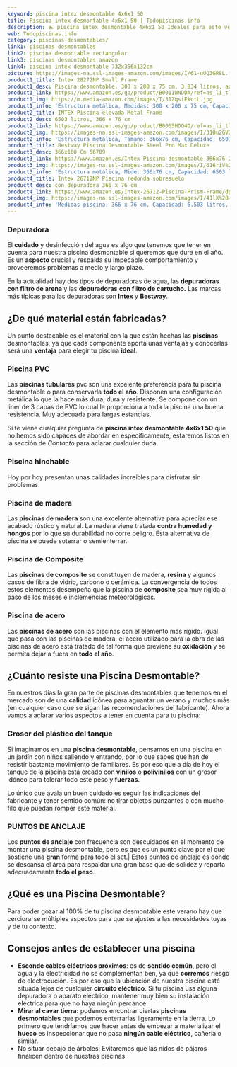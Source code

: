 ```yaml
---
keyword: piscina intex desmontable 4x6x1 50
title: Piscina intex desmontable 4x6x1 50 | Todopiscinas.info
description: 🏊 piscina intex desmontable 4x6x1 50 Ideales para este verano 2021. Aquí puedes comprar piscina intex desmontable 4x6x1 50 y comparar con otras similares. No dejes escapar piscina intex desmontable 4x6x1 50 a un precio realmente tentador.
web: Todopiscinas.info
category: piscinas-desmontables/
link1: piscinas desmontables
link2: piscina desmontable rectangular
link3: piscinas desmontables amazon
link4: piscina intex desmontable 732x366x132cm
picture: https://images-na.ssl-images-amazon.com/images/I/61-uUQ3GR8L.jpg
product1_title: Intex 28272NP Small Frame
product1_desc: Piscina desmontable, 300 x 200 x 75 cm, 3.834 litros, azul
product1_link: https://www.amazon.es/gp/product/B001IWNDDA/ref=as_li_tl?ie=UTF8&camp=3638&creative=24630&creativeASIN=B001IWNDDA&linkCode=as2&tag=todopiscinas0e-21&linkId=25b9d647487c889cb6ef56ed63f50ca1
product1_img: https://m.media-amazon.com/images/I/31ZqsiEkctL.jpg
product1_info: 'Estructura metálica, Medidas: 300 x 200 x 75 cm, Capacidad: 3.834 litros, Para 6 personas (+ 6 años), Fácil montaje, Forma rectangular'
product2_title: INTEX Piscina elevada Metal Frame
product2_desc: 6503 litros, 366 x 76 cm
product2_link: https://www.amazon.es/gp/product/B0065HDQ4O/ref=as_li_tl?ie=UTF8&camp=3638&creative=24630&creativeASIN=B0065HDQ4O&linkCode=as2&tag=todopiscinas0e-21&linkId=ed2430e3ba564d3527ee103df33ed7b3
product2_img: https://images-na.ssl-images-amazon.com/images/I/31Ou2GV2SAL.jpg
product2_info: 'Estructura metálica, Tamaño: 366x76 cm, Capacidad: 6503 litros, Forma circular, De 4 a 7 personas (+6 años)'
product3_title: Bestway Piscina Desmontable Steel Pro Max Deluxe
product3_desc: 366x100 Cm 56709
product3_link: https://www.amazon.es/Intex-Piscina-desmontable-366x76-28210NP/dp/B0065HDQ4O?__mk_es_ES=%C3%85M%C3%85%C5%BD%C3%95%C3%91&crid=25UQGV9HG2INI&dchild=1&keywords=piscinas+desmontables&qid=1615854176&sprefix=piscinas+dem%2Caps%2C201&sr=8-5&linkCode=ll1&tag=todopiscinas0e-21&linkId=34f200977c6cbaab1f3f4d9ac0e64755&language=es_ES&ref_=as_li_ss_tl
product3_img: https://images-na.ssl-images-amazon.com/images/I/616riV%2BiY3L.jpg
product3_info: 'Estructura metálica, Mide: 366x76 cm, Capacidad: 6503 litros, De 4 a 7 personas mayores de 6 años, Forma circular, Tecnología Super-Tough'
product4_title: Intex 26712NP Piscina redonda sobresuelo
product4_desc: con depuradora 366 x 76 cm
product4_link: https://www.amazon.es/Intex-26712-Piscina-Prism-Frame/dp/B07FB823GL?__mk_es_ES=%C3%85M%C3%85%C5%BD%C3%95%C3%91&dchild=1&keywords=piscinas+desmontables+con+depuradora&qid=1615936418&sr=8-5&linkCode=ll1&tag=todopiscinas0e-21&linkId=d98699de7830cd471766fa1daa36de34&language=es_ES&ref_=as_li_ss_tl
product4_img: https://images-na.ssl-images-amazon.com/images/I/41lX%2B-YpibL.jpg
product4_info: 'Medidas piscina: 366 x 76 cm, Capacidad: 6.503 litros, Incluye depuradora de cartucha A, Lona resistente triple capa'
---
```



<external-banner></external-banner>


<stats-list :link1=link1 :link2=link2 :link3=link3 :link4=link4 :category=category></stats-list>


### Depuradora

El **cuidado** y desinfección del agua es algo que tenemos que tener en cuenta para nuestra piscina desmontable si queremos que dure en el año. Es un **aspecto** crucial y respalda su impecable comportamiento y proveeremos problemas a medio y largo plazo.

En la actualidad hay dos tipos de depuradoras de agua, las **depuradoras con filtro de arena** y  las **depuradoras** **con filtro de cartucho.** Las marcas más típicas para las depuradoras son **Intex** y **Bestway**.

<brand-panel :title=product1_title :desc=product1_desc :img=product1_img :link=product1_link></brand-panel>


## ¿De qué material están fabricadas?

Un punto destacable es el material con la que están hechas las **piscinas** desmontables, ya que cada componente aporta unas ventajas y conocerlas  será una **ventaja** para elegir tu piscina **ideal**.


### Piscina  PVC

Las **piscinas tubulares** pvc son una excelente preferencia para tu piscina desmontable o para conservarla **todo el año**. Disponen una configuración metálica lo que la hace más dura, dura y resistente. Se compone con un liner de 3 capas de PVC lo cual le proporciona a toda la piscina una buena resistencia. Muy adecuada para largas estancias.

Si te viene cualquier pregunta de **piscina intex desmontable 4x6x1 50** que no hemos sido capaces de abordar en específicamente, estaremos listos en la sección de _Contacto_ para aclarar cualquier duda.


### Piscina hinchable

 Hoy por hoy presentan unas calidades increíbles para disfrutar sin problemas.


### Piscina de madera

Las **piscinas de madera** son una excelente alternativa para apreciar ese acabado rústico y natural. La madera viene tratada **contra humedad y hongos** por lo que su durabilidad no corre peligro. Esta alternativa de piscina se puede soterrar o semienterrar.


### Piscina de Composite

Las **piscinas de composite** se constituyen de madera, **resina** y algunos casos de fibra de vidrio, carbono o cerámica. La convergencia de todos estos elementos desempeña que la piscina de **composite** sea muy rígida al paso de los meses e inclemencias meteorológicas.


### Piscina de acero

Las **piscinas de acero** son las piscinas con el elemento más rígido. Igual que pasa con las piscinas de madera, el acero utilizado para la obra de las piscinas de acero está tratado de tal forma que previene su **oxidación** y se permita dejar a fuera en **todo el año**.


## ¿Cuánto resiste una Piscina Desmontable?

En nuestros días la gran parte de piscinas desmontables que tenemos en el mercado son de una **calidad** idónea para aguantar un verano y muchos más (en cualquier caso que se sigan las recomendaciones del fabricante). Ahora vamos a aclarar varios aspectos a tener en cuenta para tu piscina:


### Grosor del plástico del tanque

Si imaginamos en una **piscina desmontable**, pensamos en una piscina en un jardín con niños saliendo y entrando, por lo que sabes que han de resistir bastante movimiento de familiares. Es por eso que a día de hoy el tanque de la piscina está creado con **vinilos** o **polivinilos** con un grosor idóneo para tolerar todo este peso y **fuerzas**.

Lo único que avala un	 buen cuidado es seguir las indicaciones del fabricante y tener sentido común: no tirar objetos punzantes o con mucho filo que puedan romper este material.


### PUNTOS DE ANCLAJE

Los **puntos de anclaje** con frecuencia son descuidados en el momento de montar una piscina desmontable, pero  es que es un punto clave por el que sostiene una **gran** forma para todo el set.| Estos puntos de anclaje es donde se descansa el área para respaldar una gran base que de solidez y reparta adecuadamente **todo el peso**.
## ¿Qué es una Piscina Desmontable?



Para poder gozar al 100% de tu piscina desmontable este verano  hay que cerciorarse múltiples aspectos para que se ajustes a las necesidades tuyas y de tu contexto.


## Consejos antes de establecer una piscina



*   **Esconde cables eléctricos próximos**: es de **sentido común**, pero el agua y la electricidad no se complementan ben, ya que **corremos** riesgo de electrocución. Es por eso que la ubicación de nuestra piscina esté situada lejos de cualquier **circuito eléctrico**. Si tu piscina usa alguna depuradora o aparato eléctrico, mantener muy bien su instalación eléctrica para que no haya ningún percance.
*   **Mirar al cavar tierra:** podemos encontrar ciertas **piscinas desmontables** que podemos enterrarlas ligeramente en la tierra. Lo primero  que tendríamos que hacer antes de empezar a materializar el **hueco** es inspeccionar que no pasa **ningún cable eléctrico**, cañería o similar.
*   No situar debajo de árboles: Evitaremos que las nidos de pájaros finalicen dentro de nuestras piscinas.
